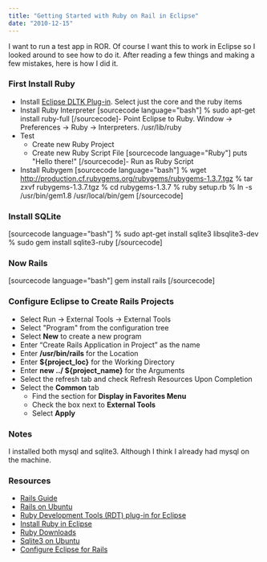 ```yaml
---
title: "Getting Started with Ruby on Rail in Eclipse"
date: "2010-12-15"
---
```


I want to run a test app in ROR. Of course I want this to work in Eclipse so I looked around to see how to do it. After reading a few things and making a few mistakes, here is how I did it.

### First Install Ruby

- Install [Eclipse DLTK Plug-in](http://download.eclipse.org/technology/dltk/updates/). Select just the core and the ruby items
- Install Ruby Interpreter
\[sourcecode language="bash"\] % sudo apt-get install ruby-full \[/sourcecode\]- Point Eclipse to Ruby. Window -> Preferences -> Ruby -> Interpreters. /usr/lib/ruby
- Test
    - Create new Ruby Project
    - Create new Ruby Script File
    \[sourcecode language="Ruby"\] puts "Hello there!" \[/sourcecode\]- Run as Ruby Script
- Install Rubygem \[sourcecode language="bash"\] % wget http://production.cf.rubygems.org/rubygems/rubygems-1.3.7.tgz % tar zxvf rubygems-1.3.7.tgz % cd rubygems-1.3.7 % ruby setup.rb % ln -s /usr/bin/gem1.8 /usr/local/bin/gem \[/sourcecode\]

### Install SQLite

\[sourcecode language="bash"\] % sudo apt-get install sqlite3 libsqlite3-dev % sudo gem install sqlite3-ruby \[/sourcecode\]

### Now Rails

\[sourcecode language="bash"\] gem install rails \[/sourcecode\]

### Configure Eclipse to Create Rails Projects

- Select Run -> External Tools -> External Tools
- Select "Program" from the configuration tree
- Select **New** to create a new program
- Enter “Create Rails Application in Project” as the name
- Enter **/usr/bin/rails** for the Location
- Enter **${project\_loc}** for the Working Directory
- Enter **new ../ ${project\_name}** for the Arguments
- Select the refresh tab and check Refresh Resources Upon Completion
- Select the **Common** tab
    - Find the section for **Display in Favorites Menu**
    - Check the box next to **External Tools**
    - Select **Apply**

### Notes

I installed both mysql and sqlite3. Although I think I already had mysql on the machine.

### Resources

- [Rails Guide](http://guides.rubyonrails.org/getting_started.html)
- [Rails on Ubuntu](http://castilho.biz/blog/2010/05/08/how-to-install-ruby-on-rails-on-ubuntu-10-04-lucid-lynx/)
- [Ruby Development Tools (RDT) plug-in for Eclipse](http://www.ibm.com/developerworks/opensource/library/os-eclipse-rdt/)
- [Install Ruby in Eclipse](http://www.eclipse.org/forums/index.php?t=msg&goto=640363&S=da2aad89cec94e7200cb29abd62efcbc)
- [Ruby Downloads](http://www.ruby-lang.org/en/downloads/)
- [Sqlite3 on Ubuntu](http://theplana.wordpress.com/2007/05/11/install-sqlite3-on-ubuntu/)
- [Configure Eclipse for Rails](http://napcs.com/howto/railsonwindows.html#_Toc111133461)
